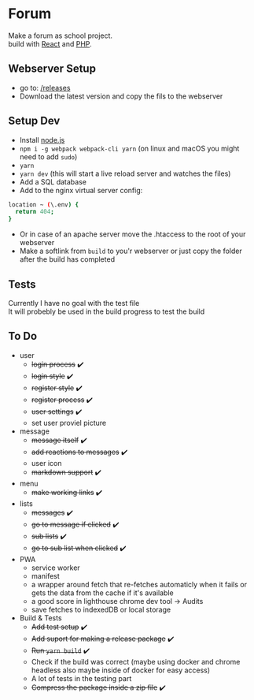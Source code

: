 # Forum
Make a forum as school project.  
build with [React](https://reactjs.org/) and [PHP](http://www.php.net/).  

## Webserver Setup
- go to: [/releases](https://github.com/mjarkk/forum/releases)
- Download the latest version and copy the fils to the webserver

## Setup Dev
- Install [node.js](https://nodejs.org/en/)
- `npm i -g webpack webpack-cli yarn` (on linux and macOS you might need to add `sudo`)
- `yarn`
- `yarn dev` (this will start a live reload server and watches the files)
- Add a SQL database 
- Add to the nginx virtual server config:  
```BASH
location ~ (\.env) { 
  return 404;
}
```  
- Or in case of an apache server move the .htaccess to the root of your webserver
- Make a softlink from `build` to you'r webserver or just copy the folder after the build has completed

## Tests
Currently I have no goal with the test file  
It will probebly be used in the build progress to test the build

## To Do
- user
  - ~~login process~~ :heavy_check_mark:
  - ~~login style~~ :heavy_check_mark:
  - ~~register style~~ :heavy_check_mark:
  - ~~register process~~ :heavy_check_mark:
  - ~~user settings~~ :heavy_check_mark:
  - set user proviel picture
- message
  - ~~message itself~~ :heavy_check_mark:
  - ~~add reactions to messages~~ :heavy_check_mark:
  - user icon
  - ~~markdown support~~ :heavy_check_mark:
- menu
  - ~~make working links~~ :heavy_check_mark:
- lists
  - ~~messages~~ :heavy_check_mark:
  - ~~go to message if clicked~~ :heavy_check_mark:
  - ~~sub lists~~ :heavy_check_mark:
  - ~~go to sub list when clicked~~ :heavy_check_mark:
- PWA
  - service worker
  - manifest
  - a wrapper around fetch that re-fetches automaticly when it fails or gets the data from the cache if it's available
  - a good score in lighthouse chrome dev tool -> Audits 
  - save fetches to indexedDB or local storage
- Build & Tests
  - ~~Add test setup~~ :heavy_check_mark:
  - ~~Add suport for making a release package~~ :heavy_check_mark:
  - ~~Run `yarn build`~~ :heavy_check_mark:
  - Check if the build was correct (maybe using docker and chrome headless also maybe inside of docker for easy access)
  - A lot of tests in the testing part
  - ~~Compress the package inside a zip file~~ :heavy_check_mark:
